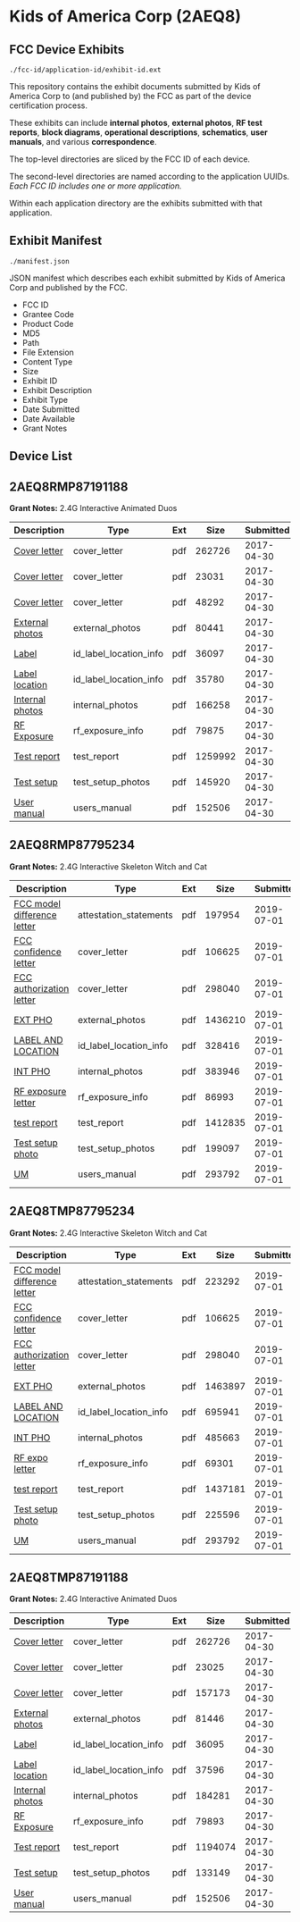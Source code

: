 # Kids of America Corp (2AEQ8)
## FCC Device Exhibits

```
./fcc-id/application-id/exhibit-id.ext
```

This repository contains the exhibit documents submitted by Kids of America Corp to (and published by) the FCC as part of the device certification process.

These exhibits can include **internal photos**, **external photos**, **RF test reports**, **block diagrams**, **operational descriptions**, **schematics**, **user manuals**, and various **correspondence**.

The top-level directories are sliced by the FCC ID of each device.

The second-level directories are named according to the application UUIDs. *Each FCC ID includes one or more application.*

Within each application directory are the exhibits submitted with that application. 

## Exhibit Manifest

```
./manifest.json
```

JSON manifest which describes each exhibit submitted by Kids of America Corp and published by the FCC.

- FCC ID
- Grantee Code
- Product Code
- MD5
- Path
- File Extension
- Content Type
- Size
- Exhibit ID
- Exhibit Description
- Exhibit Type
- Date Submitted
- Date Available
- Grant Notes

## Device List
## 2AEQ8RMP87191188
**Grant Notes:** 2.4G Interactive Animated Duos

| Description | Type | Ext | Size | Submitted | Available |
| ----------- | ---- | --- | ---- | --------- | --------- |
| [Cover letter](2AEQ8RMP87191188/67284d77fc57ceacfed4faef77b9d79e/3376119.pdf) | cover_letter | pdf | 262726 | 2017-04-30 | 2017-04-30 |
| [Cover letter](2AEQ8RMP87191188/67284d77fc57ceacfed4faef77b9d79e/3376120.pdf) | cover_letter | pdf | 23031 | 2017-04-30 | 2017-04-30 |
| [Cover letter](2AEQ8RMP87191188/67284d77fc57ceacfed4faef77b9d79e/3376121.pdf) | cover_letter | pdf | 48292 | 2017-04-30 | 2017-04-30 |
| [External photos](2AEQ8RMP87191188/67284d77fc57ceacfed4faef77b9d79e/3376122.pdf) | external_photos | pdf | 80441 | 2017-04-30 | 2017-04-30 |
| [Label](2AEQ8RMP87191188/67284d77fc57ceacfed4faef77b9d79e/3376123.pdf) | id_label_location_info | pdf | 36097 | 2017-04-30 | 2017-04-30 |
| [Label location](2AEQ8RMP87191188/67284d77fc57ceacfed4faef77b9d79e/3376124.pdf) | id_label_location_info | pdf | 35780 | 2017-04-30 | 2017-04-30 |
| [Internal photos](2AEQ8RMP87191188/67284d77fc57ceacfed4faef77b9d79e/3376125.pdf) | internal_photos | pdf | 166258 | 2017-04-30 | 2017-04-30 |
| [RF Exposure](2AEQ8RMP87191188/67284d77fc57ceacfed4faef77b9d79e/3376127.pdf) | rf_exposure_info | pdf | 79875 | 2017-04-30 | 2017-04-30 |
| [Test report](2AEQ8RMP87191188/67284d77fc57ceacfed4faef77b9d79e/3376129.pdf) | test_report | pdf | 1259992 | 2017-04-30 | 2017-04-30 |
| [Test setup](2AEQ8RMP87191188/67284d77fc57ceacfed4faef77b9d79e/3376130.pdf) | test_setup_photos | pdf | 145920 | 2017-04-30 | 2017-04-30 |
| [User manual](2AEQ8RMP87191188/67284d77fc57ceacfed4faef77b9d79e/3376131.pdf) | users_manual | pdf | 152506 | 2017-04-30 | 2017-04-30 |
## 2AEQ8RMP87795234
**Grant Notes:** 2.4G Interactive Skeleton Witch and Cat

| Description | Type | Ext | Size | Submitted | Available |
| ----------- | ---- | --- | ---- | --------- | --------- |
| [FCC model difference letter](2AEQ8RMP87795234/5c331382b091ac43017dc1db1fe1ce05/4339789.pdf) | attestation_statements | pdf | 197954 | 2019-07-01 | 2019-07-01 |
| [FCC confidence letter](2AEQ8RMP87795234/5c331382b091ac43017dc1db1fe1ce05/4339787.pdf) | cover_letter | pdf | 106625 | 2019-07-01 | 2019-07-01 |
| [FCC authorization letter](2AEQ8RMP87795234/5c331382b091ac43017dc1db1fe1ce05/4339788.pdf) | cover_letter | pdf | 298040 | 2019-07-01 | 2019-07-01 |
| [EXT PHO](2AEQ8RMP87795234/5c331382b091ac43017dc1db1fe1ce05/4339790.pdf) | external_photos | pdf | 1436210 | 2019-07-01 | 2019-07-01 |
| [LABEL AND LOCATION](2AEQ8RMP87795234/5c331382b091ac43017dc1db1fe1ce05/4339792.pdf) | id_label_location_info | pdf | 328416 | 2019-07-01 | 2019-07-01 |
| [INT PHO](2AEQ8RMP87795234/5c331382b091ac43017dc1db1fe1ce05/4339791.pdf) | internal_photos | pdf | 383946 | 2019-07-01 | 2019-07-01 |
| [RF exposure letter](2AEQ8RMP87795234/5c331382b091ac43017dc1db1fe1ce05/4339797.pdf) | rf_exposure_info | pdf | 86993 | 2019-07-01 | 2019-07-01 |
| [test report](2AEQ8RMP87795234/5c331382b091ac43017dc1db1fe1ce05/4339811.pdf) | test_report | pdf | 1412835 | 2019-07-01 | 2019-07-01 |
| [Test setup photo](2AEQ8RMP87795234/5c331382b091ac43017dc1db1fe1ce05/4339794.pdf) | test_setup_photos | pdf | 199097 | 2019-07-01 | 2019-07-01 |
| [UM](2AEQ8RMP87795234/5c331382b091ac43017dc1db1fe1ce05/4339760.pdf) | users_manual | pdf | 293792 | 2019-07-01 | 2019-07-01 |
## 2AEQ8TMP87795234
**Grant Notes:** 2.4G Interactive Skeleton Witch and Cat

| Description | Type | Ext | Size | Submitted | Available |
| ----------- | ---- | --- | ---- | --------- | --------- |
| [FCC model difference letter](2AEQ8TMP87795234/d8b9eae06d525cfaddca0ab62a04f450/4339724.pdf) | attestation_statements | pdf | 223292 | 2019-07-01 | 2019-07-01 |
| [FCC confidence letter](2AEQ8TMP87795234/d8b9eae06d525cfaddca0ab62a04f450/4339722.pdf) | cover_letter | pdf | 106625 | 2019-07-01 | 2019-07-01 |
| [FCC authorization letter](2AEQ8TMP87795234/d8b9eae06d525cfaddca0ab62a04f450/4339723.pdf) | cover_letter | pdf | 298040 | 2019-07-01 | 2019-07-01 |
| [EXT PHO](2AEQ8TMP87795234/d8b9eae06d525cfaddca0ab62a04f450/4339728.pdf) | external_photos | pdf | 1463897 | 2019-07-01 | 2019-07-01 |
| [LABEL AND LOCATION](2AEQ8TMP87795234/d8b9eae06d525cfaddca0ab62a04f450/4339738.pdf) | id_label_location_info | pdf | 695941 | 2019-07-01 | 2019-07-01 |
| [INT PHO](2AEQ8TMP87795234/d8b9eae06d525cfaddca0ab62a04f450/4339729.pdf) | internal_photos | pdf | 485663 | 2019-07-01 | 2019-07-01 |
| [RF expo letter](2AEQ8TMP87795234/d8b9eae06d525cfaddca0ab62a04f450/4339761.pdf) | rf_exposure_info | pdf | 69301 | 2019-07-01 | 2019-07-01 |
| [test report](2AEQ8TMP87795234/d8b9eae06d525cfaddca0ab62a04f450/4339773.pdf) | test_report | pdf | 1437181 | 2019-07-01 | 2019-07-01 |
| [Test setup photo](2AEQ8TMP87795234/d8b9eae06d525cfaddca0ab62a04f450/4339740.pdf) | test_setup_photos | pdf | 225596 | 2019-07-01 | 2019-07-01 |
| [UM](2AEQ8TMP87795234/d8b9eae06d525cfaddca0ab62a04f450/4339760.pdf) | users_manual | pdf | 293792 | 2019-07-01 | 2019-07-01 |
## 2AEQ8TMP87191188
**Grant Notes:** 2.4G Interactive Animated Duos

| Description | Type | Ext | Size | Submitted | Available |
| ----------- | ---- | --- | ---- | --------- | --------- |
| [Cover letter](2AEQ8TMP87191188/e0c4df0d35d68073c0f979f1bb698653/3376119.pdf) | cover_letter | pdf | 262726 | 2017-04-30 | 2017-04-30 |
| [Cover letter](2AEQ8TMP87191188/e0c4df0d35d68073c0f979f1bb698653/3376134.pdf) | cover_letter | pdf | 23025 | 2017-04-30 | 2017-04-30 |
| [Cover letter](2AEQ8TMP87191188/e0c4df0d35d68073c0f979f1bb698653/3376135.pdf) | cover_letter | pdf | 157173 | 2017-04-30 | 2017-04-30 |
| [External photos](2AEQ8TMP87191188/e0c4df0d35d68073c0f979f1bb698653/3376136.pdf) | external_photos | pdf | 81446 | 2017-04-30 | 2017-04-30 |
| [Label](2AEQ8TMP87191188/e0c4df0d35d68073c0f979f1bb698653/3376137.pdf) | id_label_location_info | pdf | 36095 | 2017-04-30 | 2017-04-30 |
| [Label location](2AEQ8TMP87191188/e0c4df0d35d68073c0f979f1bb698653/3376138.pdf) | id_label_location_info | pdf | 37596 | 2017-04-30 | 2017-04-30 |
| [Internal photos](2AEQ8TMP87191188/e0c4df0d35d68073c0f979f1bb698653/3376139.pdf) | internal_photos | pdf | 184281 | 2017-04-30 | 2017-04-30 |
| [RF Exposure](2AEQ8TMP87191188/e0c4df0d35d68073c0f979f1bb698653/3376141.pdf) | rf_exposure_info | pdf | 79893 | 2017-04-30 | 2017-04-30 |
| [Test report](2AEQ8TMP87191188/e0c4df0d35d68073c0f979f1bb698653/3376143.pdf) | test_report | pdf | 1194074 | 2017-04-30 | 2017-04-30 |
| [Test setup](2AEQ8TMP87191188/e0c4df0d35d68073c0f979f1bb698653/3376144.pdf) | test_setup_photos | pdf | 133149 | 2017-04-30 | 2017-04-30 |
| [User manual](2AEQ8TMP87191188/e0c4df0d35d68073c0f979f1bb698653/3376131.pdf) | users_manual | pdf | 152506 | 2017-04-30 | 2017-04-30 |
